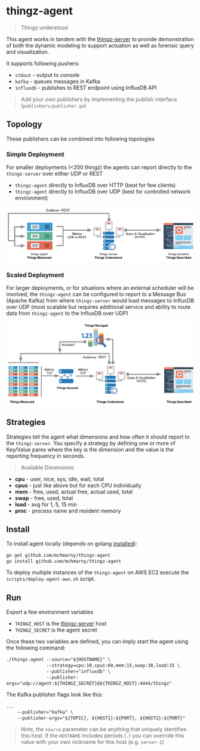 # thingz-agent

> Thingz understood

This agent works in tandem with the [thingz-server](https://github.com/mchmarny/thingz-server) to provide demonstration of both the dynamic modeling to support actuation as well as forensic query and visualization.

It supports following pushers: 

* `stdout` - output to console
* `kafka` - queues messages in Kafka 
* `influxdb` - publishes to REST endpoint using InfluxDB API

> Add your own publishers by implementing the publish interface (`publishers/publisher.go`)

## Topology

These publishers can be combined into following topologies

### Simple Deployment

For smaller deployments (<200 thingz) the agents can report directly to the `thingz-server` over either UDP or REST

* `thingz-agent` directly to InfluxDB over HTTP (best for few clients)
* `thingz-agent` directly to InfluxDB over UDP (best for controlled network environment)

![image](./images/thingz-simple.png)

### Scaled Deployment

For larger deployments, or for situations where an external scheduler will be involved, the `thingz-agent` can be configured to report to a Message Bus (Apache Kafka) from where `thingz-server` would load messages to InfluxDB over UDP (most scalable but requires additional service and ability to route data from `thingz-agent` to the InfluxDB over UDP)

![image](./images/thingz-scaled.png)


## Strategies 

Strategies tell the agent what dimensions and how often it should report to the `thingz-server`. You specify a strategy by defining one or more of Key/Value pares where the key is the dimension and the value is the reporting frequency in seconds.

> Available Dimensions:


* **cpu**  - user, nice, sys, idle, wait, total
* **cpus** - just like above but for each CPU individually
* **mem**  - free, used, actual free, actual used, total
* **swap** - free, used, total
* **load** - avg for 1, 5, 15 min
* **proc** - process name and resident memory

## Install

To install agent locally (depends on golang [installed](http://golang.org/doc/install)):

```
go get github.com/mchmarny/thingz-agent
go install github.com/mchmarny/thingz-agent
```

To deploy multiple instances of the `thingz-agent` on AWS EC2 execute the `scripts/deploy-agent-aws.sh` script.

## Run

Export a few environment variables

* `THINGZ_HOST` is the [thingz-server](https://github.com/mchmarny/thingz-server) host
* `THINGZ_SECRET` is the agent secret 

Once these two variables are defined, you can imply start the agent using the following command: 


```
./thingz-agent --source="${HOSTNAME}" \
               --strategy=cpu:10,cpus:60,mem:15,swap:30,load:15 \
               --publisher="influxdb" \
               --publisher-args="udp://agent:${THINGZ_SECRET}@${THINGZ_HOST}:4444/thingz" 
```                  

The Kafka publisher flags look like this:

```
...
    --publisher="kafka" \
    --publisher-args="${TOPIC}, ${HOST1}:${PORT}, ${HOST2}:${PORT}"
```               

> Note, the `source` parameter can be anything that uniquely identifies this host. If the `HOSTNAME` includes periods (`.`) you can override this value with your own nickname for this host (e.g. `server-1`)




